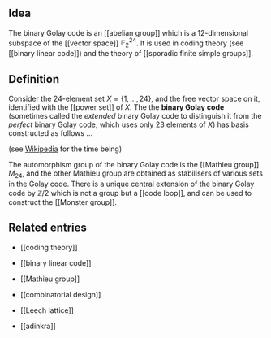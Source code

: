 ## Idea

The binary Golay code is an [[abelian group]] which is a 12-dimensional subspace of the [[vector space]] $\mathbb{F}_2^{24}$. It is used in coding theory (see [[binary linear code]]) and the theory of [[sporadic finite simple groups]].

## Definition

Consider the 24-element set $X = \{1,\ldots,24\}$, and the free vector space on it, identified with the [[power set]] of $X$. The the **binary Golay code** (sometimes called the _extended_ binary Golay code to distinguish it from the _perfect_ binary Golay code, which uses only 23 elements of $X$) has basis constructed as follows ...

(see [Wikipedia](http://en.wikipedia.org/wiki/Binary_Golay_code) for the time being)

The automorphism group of the binary Golay code is the [[Mathieu group]] $M_{24}$, and the other Mathieu group are obtained as stabilisers of various sets in the Golay code. There is a unique central extension of the binary Golay code by $\mathbb{Z}/2$ which is not a group but a [[code loop]], and can be used to construct the [[Monster group]].


## Related entries

* [[coding theory]]

* [[binary linear code]]

* [[Mathieu group]]

* [[combinatorial design]]

* [[Leech lattice]]

* [[adinkra]] 



